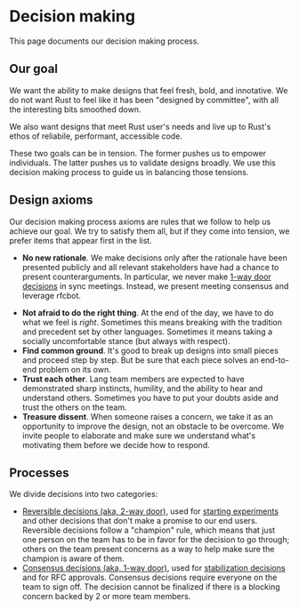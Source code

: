 # Decision making

This page documents our decision making process.

## Our goal

We want the ability to make designs that feel fresh, bold, and innotative. We do not want Rust to feel like it has been "designed by committee", with all the interesting bits smoothed down.

We also want designs that meet Rust user's needs and live up to Rust's ethos of reliabile, performant, accessible code.

These two goals can be in tension. The former pushes us to empower individuals. The latter pushes us to validate designs broadly. We use this decision making process to guide us in balancing those tensions.

## Design axioms

Our decision making process axioms are rules that we follow to help us achieve our goal. We try to satisfy them all, but if they come into tension, we prefer items that appear first in the list.

* **No new rationale**. We make decisions only after the rationale have been presented publicly and all relevant stakeholders have had a chance to present counterarguments. In particular, we never make [1-way door decisions](./consensus.md) in sync meetings. Instead, we present meeting consensus and leverage rfcbot.
- **Not afraid to do the right thing**. At the end of the day, we have to do what we feel is *right*. Sometimes this means breaking with the tradition and precedent set by other languages. Sometimes it means taking a socially uncomfortable stance (but always with respect).
- **Find common ground**. It's good to break up designs into small pieces and proceed step by step. But be sure that each piece solves an end-to-end problem on its own.
- **Trust each other**. Lang team members are expected to have demonstrated sharp instincts, humility, and the ability to hear and understand others. Sometimes you have to put your doubts aside and trust the others on the team. 
- **Treasure dissent**. When someone raises a concern, we take it as an opportunity to improve the design, not an obstacle to be overcome. We invite people to elaborate and make sure we understand what's motivating them before we decide how to respond.

## Processes

We divide decisions into two categories:

* [Reversible decisions (aka, 2-way door)](./2-way-door.md), used for [starting experiments](./how_to/experiment.md) and other decisions that don't make a promise to our end users. Reversible decisions follow a "champion" rule, which means that just one person on the team has to be in favor for the decision to go through; others on the team present concerns as a way to help make sure the champion is aware of them.
* [Consensus decisions (aka, 1-way door)](./consensus.md), used for [stabilization decisions](./how_to/stabilize.md) and for RFC approvals. Consensus decisions require everyone on the team to sign off. The decision cannot be finalized if there is a blocking concern backed by 2 or more team members.
